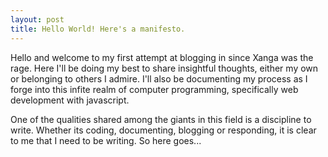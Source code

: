 ```yaml
---
layout: post
title: Hello World! Here's a manifesto.
---
```


Hello and welcome to my first attempt at blogging in since Xanga was the rage. Here I'll be doing my best to share insightful thoughts, either my own or belonging to others I admire. I'll also be documenting my process as I forge into this infite realm of computer programming, specifically web development with javascript.



One of the qualities shared among the giants in this field is a discipline to write. Whether its coding, documenting, blogging or responding, it is clear to me that I need to be writing. So here goes...
